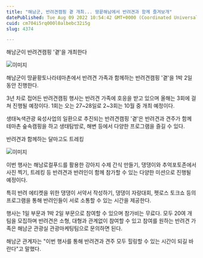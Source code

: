 ```yaml
---
title: "해남군, 반려견캠핑 곁 개최... 땅끝해남에서 반려견과 함께 즐겨보개"
datePublished: Tue Aug 09 2022 10:54:42 GMT+0000 (Coordinated Universal Time)
cuid: cm704i5rq000l0albebc32i5g
slug: 4374

---
```



해남군이 반려견캠핑 '곁'을 개최한다

![이미지](https://cdn.hashnode.com/res/hashnode/image/upload/v1739256646892/649dae69-74e6-47e2-840e-852e8c661777.jpeg)

해남군이 땅끝황토나라테마촌에서 반려견 가족과 함께하는 반려견캠핑 '곁'을 1박 2일 동안 진행한다.

3년 차로 접어든 반려견캠핑 행사는 반려견 가족에 호응을 받고 있으며 올해는 3회에 걸쳐 진행될 예정이다. 1회는 오는 27~28일로 2~3회는 10월 중 개최 예정이다.

생태녹색관광 육성사업의 일환으로 추진되는 반려견캠핑 '곁'은 반려견과 견주가 함께 테마촌 숲속캠핑을 하고 생태탐방로, 해변 등에서 다양한 프로그램을 즐길 수 있다.

반려견과 함께하는 달마고도 트레킹

![이미지](https://cdn.hashnode.com/res/hashnode/image/upload/v1739256649748/64007d67-a13d-41ee-87fe-d4ea63abcf1e.jpeg)

이번 행사는 해남로컬푸드를 활용한 강아지 수제 간식 만들기, 댕댕이와 추억포토존에서 사진 찍기, 트레킹 등 반려견과 반려인이 함께 참가할 수 있는 다양한 미션으로 진행될 예정이다.

특히 반려 에티켓을 위한 댕댕이 서약서 작성하기, 댕댕이 자랑대회, 펫로스 토크쇼 등의 프로그램을 통해 반려인들이 서로 소통할 수 있는 시간을 제공한다.

행사는 1일 부문과 1박 2일 부문으로 참여할 수 있으며 참가비는 무료다. 모두 20여 개 팀을 모집하며 반려견은 소형, 대형과 관계없이 참여할 수 있고 참여를 원하는 반려견 가족은 해남군 관광실 관광마케팅팀으로 문의하면 된다.

해남군 관계자는 "이번 행사를 통해 반려견과 견주 모두 힐링할 수 있는 시간이 되길 바란다"고 말했다.